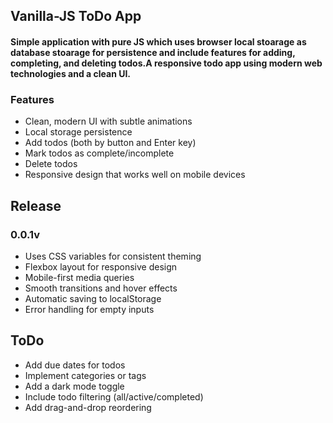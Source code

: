 ## Vanilla-JS ToDo App

#### Simple application with pure JS which uses browser local stoarage as database stoarage for persistence and include features for adding, completing, and deleting todos.A responsive todo app using modern web technologies and a clean UI.


### Features

* Clean, modern UI with subtle animations
* Local storage persistence
* Add todos (both by button and Enter key)
* Mark todos as complete/incomplete
* Delete todos
* Responsive design that works well on mobile devices

## Release

### 0.0.1v
* Uses CSS variables for consistent theming
* Flexbox layout for responsive design
* Mobile-first media queries
* Smooth transitions and hover effects
* Automatic saving to localStorage
* Error handling for empty inputs

## ToDo

* Add due dates for todos
* Implement categories or tags
* Add a dark mode toggle
* Include todo filtering (all/active/completed)
* Add drag-and-drop reordering